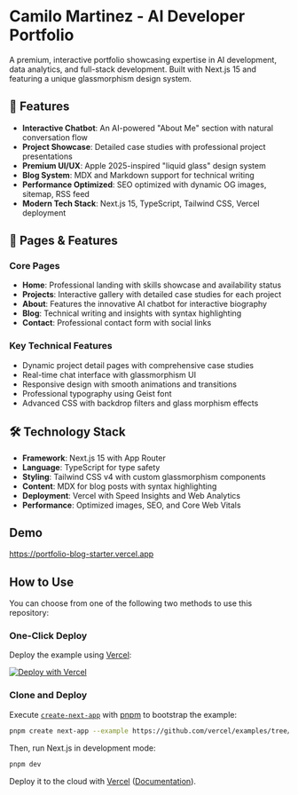# Camilo Martinez - AI Developer Portfolio

A premium, interactive portfolio showcasing expertise in AI development, data analytics, and full-stack development. Built with Next.js 15 and featuring a unique glassmorphism design system.

## 🚀 Features

- **Interactive Chatbot**: An AI-powered "About Me" section with natural conversation flow
- **Project Showcase**: Detailed case studies with professional project presentations
- **Premium UI/UX**: Apple 2025-inspired "liquid glass" design system
- **Blog System**: MDX and Markdown support for technical writing
- **Performance Optimized**: SEO optimized with dynamic OG images, sitemap, RSS feed
- **Modern Tech Stack**: Next.js 15, TypeScript, Tailwind CSS, Vercel deployment

## 🎯 Pages & Features

### Core Pages
- **Home**: Professional landing with skills showcase and availability status
- **Projects**: Interactive gallery with detailed case studies for each project
- **About**: Features the innovative AI chatbot for interactive biography
- **Blog**: Technical writing and insights with syntax highlighting
- **Contact**: Professional contact form with social links

### Key Technical Features
- Dynamic project detail pages with comprehensive case studies
- Real-time chat interface with glassmorphism UI
- Responsive design with smooth animations and transitions
- Professional typography using Geist font
- Advanced CSS with backdrop filters and glass morphism effects

## 🛠 Technology Stack

- **Framework**: Next.js 15 with App Router
- **Language**: TypeScript for type safety
- **Styling**: Tailwind CSS v4 with custom glassmorphism components
- **Content**: MDX for blog posts with syntax highlighting
- **Deployment**: Vercel with Speed Insights and Web Analytics
- **Performance**: Optimized images, SEO, and Core Web Vitals

## Demo

https://portfolio-blog-starter.vercel.app

## How to Use

You can choose from one of the following two methods to use this repository:

### One-Click Deploy

Deploy the example using [Vercel](https://vercel.com?utm_source=github&utm_medium=readme&utm_campaign=vercel-examples):

[![Deploy with Vercel](https://vercel.com/button)](https://vercel.com/new/clone?repository-url=https://github.com/vercel/examples/tree/main/solutions/blog&project-name=blog&repository-name=blog)

### Clone and Deploy

Execute [`create-next-app`](https://github.com/vercel/next.js/tree/canary/packages/create-next-app) with [pnpm](https://pnpm.io/installation) to bootstrap the example:

```bash
pnpm create next-app --example https://github.com/vercel/examples/tree/main/solutions/blog blog
```

Then, run Next.js in development mode:

```bash
pnpm dev
```

Deploy it to the cloud with [Vercel](https://vercel.com/templates) ([Documentation](https://nextjs.org/docs/app/building-your-application/deploying)).
